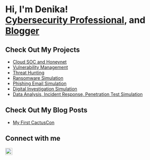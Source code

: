<h1> Hi, I'm Denika! </br><a href="https://www.linkedin.com/in/denika-randle/">Cybersecurity Professional</a>, and <a href="https://github.com/denika01">Blogger</a></h1>
<h2>Check Out My Projects</h2>


- [Cloud SOC and Honeynet](https://github.com/denika01/cloud-soc)
- [Vulnerability Management](https://github.com/denika01/Ransomware-Simulation)
- [Threat Hunting](https://github.com/denika01/ThreatHunting)
- [Ransomware Simulation](https://github.com/denika01/Ransomware-Simulation)
- [Phishing Email Simulation](https://github.com/denika01/PhishingEmail-Simulation)
- [Digital Investigation Simulation](https://github.com/denika01/Digital-Investigation)
- [Data Analysis, Incident Response, Penetration Test Simulation](https://github.com/denika01/CyberTeam-Simulation)

<h2>Check Out My Blog Posts</h2>

- [My First CactusCon](https://www.dazi-tech.webflow.io)

<h2>Connect with me</h2>

[<img align="left" alt="DenikaRandle | LinkedIn" width="22px" src="https://cdn.jsdelivr.net/npm/simple-icons@v3/icons/linkedin.svg" />][linkedin]

[linkedin]: https://linkedin.com/in/denika-randle


<!--
**denika01/denika01** is a ✨ _special_ ✨ repository because its `README.md` (this file) appears on your GitHub profile.

Here are some ideas to get you started:

- 🔭 I’m currently working on ...
- 🌱 I’m currently learning ...
- 👯 I’m looking to collaborate on ...
- 🤔 I’m looking for help with ...
- 💬 Ask me about ...
- 📫 How to reach me: ...
- 😄 Pronouns: ...
- ⚡ Fun fact: ...
-->
